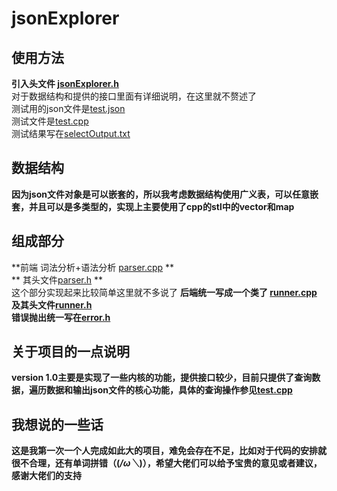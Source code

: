 # jsonExplorer<br>
## 使用方法<br>
  **引入头文件 [jsonExplorer.h](https://github.com/hao297531173/jsonExplorer/blob/master/jsonExplorer.h)**<br>
	对于数据结构和提供的接口里面有详细说明，在这里就不赘述了<br>
	测试用的json文件是[test.json](https://github.com/hao297531173/jsonExplorer/blob/master/test.json)<br>
	测试文件是[test.cpp](https://github.com/hao297531173/jsonExplorer/blob/master/test.cpp)<br>
	测试结果写在[selectOutput.txt](https://github.com/hao297531173/jsonExplorer/blob/master/selectOutput.txt)<br>
## 数据结构<br>
 **因为json文件对象是可以嵌套的，所以我考虑数据结构使用广义表，可以任意嵌套，并且可以是多类型的，实现上主要使用了cpp的stl中的vector和map**<br>
## 组成部分<br>
 **前端 词法分析+语法分析 [parser.cpp](https://github.com/hao297531173/jsonExplorer/blob/master/parser.cpp) **<br>
 ** 其头文件[parser.h](https://github.com/hao297531173/jsonExplorer/blob/master/parser.h) **<br>
 这个部分实现起来比较简单这里就不多说了
 **后端统一写成一个类了 [runner.cpp](https://github.com/hao297531173/jsonExplorer/blob/master/runner.cpp)**<br>
 **及其头文件[runner.h](https://github.com/hao297531173/jsonExplorer/blob/master/runner.h)**<br>
 **错误抛出统一写在[error.h](https://github.com/hao297531173/jsonExplorer/blob/master/error.h)**<br>
 ## 关于项目的一点说明<br>
 **version 1.0主要是实现了一些内核的功能，提供接口较少，目前只提供了查询数据，遍历数据和输出json文件的核心功能，具体的查询操作参见[test.cpp](https://github.com/hao297531173/jsonExplorer/blob/master/test.cpp)**<br>
 ## 我想说的一些话<br>
**这是我第一次一个人完成如此大的项目，难免会存在不足，比如对于代码的安排就很不合理，还有单词拼错（(*/ω＼*)），希望大佬们可以给予宝贵的意见或者建议，感谢大佬们的支持**<br>
 
